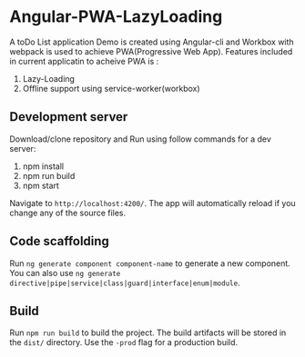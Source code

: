 # Angular-PWA-LazyLoading

A toDo List application Demo is created using Angular-cli and Workbox with webpack is used to achieve PWA(Progressive Web App).
Features included in current applicatin to acheive PWA is :
1) Lazy-Loading
2) Offline support using service-worker(workbox)


## Development server

Download/clone repository and Run using follow commands for a dev server:
  1. npm install
  2. npm run build
  3. npm start 
  
  Navigate to `http://localhost:4200/`. The app will automatically reload if you change any of the source files.

## Code scaffolding

Run `ng generate component component-name` to generate a new component. You can also use `ng generate directive|pipe|service|class|guard|interface|enum|module`.

## Build

Run `npm run build` to build the project. The build artifacts will be stored in the `dist/` directory. Use the `-prod` flag for a production build.
